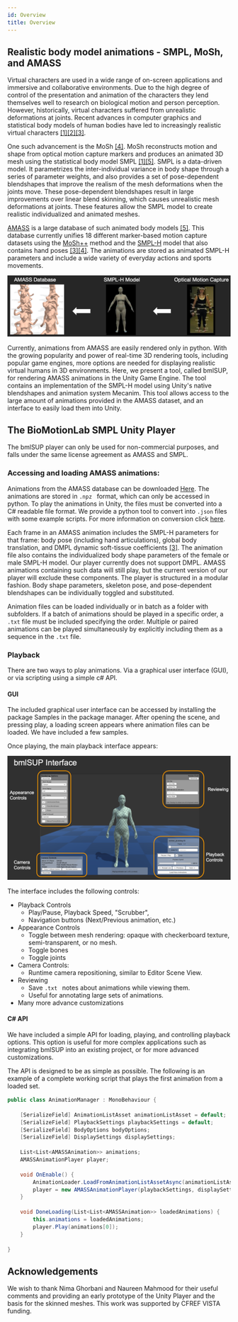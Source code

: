 ```yaml
---
id: Overview
title: Overview
---
```


## Realistic body model animations - SMPL, MoSh, and AMASS

Virtual characters are used in a wide range of on-screen applications and immersive and collaborative environments. Due to the high degree of control of the presentation and animation of the characters they lend themselves well to research on biological motion and person perception. However, historically, virtual characters suffered from unrealistic deformations at joints. Recent advances in computer graphics and statistical body models of human bodies have led to increasingly realistic virtual characters [\[1\]](https://smpl.is.tue.mpg.de)[\[2\]](https://smpl-x.is.tue.mpg.de)[\[3\]](https://mano.is.tue.mpg.de).

One such advancement is the MoSh [\[4\]](http://mosh.is.tue.mpg.de). MoSh reconstructs motion and shape from optical motion capture markers and produces an animated 3D mesh using the statistical body model SMPL [\[1\]](https://smpl.is.tue.mpg.de)[\[5\]](https://amass.is.tue.mpg.de). SMPL is a data-driven model. It parametrizes the inter-individual variance in body shape through a series of parameter weights, and also provides a set of pose-dependent blendshapes that improve the realism of the mesh deformations when the joints move. These pose-dependent blendshapes result in large improvements over linear blend skinning, which causes unrealistic mesh deformations at joints. These features allow the SMPL model to create realistic individualized and animated meshes.

[AMASS](https://amass.is.tue.mpg.de) is a large database of such animated body models [\[5\]](https://amass.is.tue.mpg.de). This database currently unifies 18 different marker-based motion capture datasets using the [MoSh++](http://mosh.is.tue.mpg.de) method and the [SMPL-H](https://mano.is.tue.mpg.de) model that also contains hand poses [\[3\]](https://mano.is.tue.mpg.de)[\[4\]](http://mosh.is.tue.mpg.de). The animations are stored as animated SMPL-H parameters and include a wide variety of everyday actions and sports movements.

![Diagram](assets/amass_diagram.png)

Currently, animations from AMASS are easily rendered only in python. With the growing popularity and power of real-time 3D rendering tools, including popular game engines, more options are needed for displaying realistic virtual humans in 3D environments. Here, we present a tool, called bmlSUP, for rendering AMASS animations in the Unity Game Engine. The tool contains an implementation of the SMPL-H model using Unity's native blendshapes and animation system Mecanim. This tool allows access to the large amount of animations provided in the AMASS dataset, and an interface to easily load them into Unity.

## The BioMotionLab SMPL Unity Player

The bmlSUP player can only be used for non-commercial purposes, and falls under the same license agreement as AMASS and SMPL.

### Accessing and loading AMASS animations:
Animations from the AMASS database can be downloaded [Here](https://amass.is.tue.mpg.de). The animations are stored in ```.npz ``` format, which can only be accessed in python. To play the animations in Unity, the files must be converted into a C# readable file format. We provide a python tool to convert into ```.json``` files with some example scripts. For more information on conversion click [here](documentation/Converting.md).

Each frame in an AMASS animation includes the SMPL-H parameters for that frame: body pose (including hand articulations), global body translation, and DMPL dynamic soft-tissue coefficients [\[3\]](https://mano.is.tue.mpg.de). The animation file also contains the individualized body shape parameters of the female or male SMPL-H model. Our player currently does not support DMPL. AMASS animations containing such data will still play, but the current version of our player will exclude these components. The player is structured in a modular fashion. Body shape parameters, skeleton pose, and pose-dependent blendshapes can be individually toggled and substituted.

Animation files can be loaded individually or in batch as a folder with subfolders. If a batch of animations should be played in a specific order, a ```.txt``` file must be included specifying the order. Multiple or paired animations can be played simultaneously by explicitly including them as a sequence in the ```.txt``` file.

### Playback

There are two ways to play animations. Via a graphical user interface (GUI), or via scripting using a simple c# API.

#### GUI

The included graphical user interface can be accessed by installing the package Samples in the package manager. After opening the scene, and pressing play, a loading screen appears where animation files can be loaded. We have included a few samples.

Once playing, the main playback interface appears:

![bmlSUP GUI](assets/gui.png)

The interface includes the following controls:
* Playback Controls
    * Play/Pause, Playback Speed, "Scrubber",
    * Navigation buttons (Next/Previous animation, etc.)
* Appearance Controls
    * Toggle between mesh rendering: opaque with checkerboard texture, semi-transparent, or no mesh.
    * Toggle bones
    * Toggle joints
* Camera Controls:
    * Runtime camera repositioning, similar to Editor Scene View. 
* Reviewing
    * Save ```.txt ``` notes about animations while viewing them.
    * Useful for annotating large sets of animations.
* Many more advance customizations

#### C# API

We have included a simple API for loading, playing, and controlling playback options. This option is useful for more complex applications such as integrating bmlSUP into an existing project, or for more advanced customizations.

The API is designed to be as simple as possible. The following is an example of a complete working script that plays the first animation from a loaded set.

```c#
public class AnimationManager : MonoBehaviour {
    
    [SerializeField] AnimationListAsset animationListAsset = default;
    [SerializeField] PlaybackSettings playbackSettings = default;
    [SerializeField] BodyOptions bodyOptions;
    [SerializeField] DisplaySettings displaySettings;
    
    List<List<AMASSAnimation>> animations;
    AMASSAnimationPlayer player;
    
    void OnEnable() {
        AnimationLoader.LoadFromAnimationListAssetAsync(animationListAsset, DoneLoading);
        player = new AMASSAnimationPlayer(playbackSettings, displaySettings, bodyOptions);
    }

    void DoneLoading(List<List<AMASSAnimation>> loadedAnimations) {
        this.animations = loadedAnimations;
        player.Play(animations[0]);
    }

}
```

## Acknowledgements
We wish to thank Nima Ghorbani and Naureen Mahmood for their useful comments and providing an early prototype of the Unity Player and the basis for the skinned meshes. This work was supported by CFREF VISTA funding.